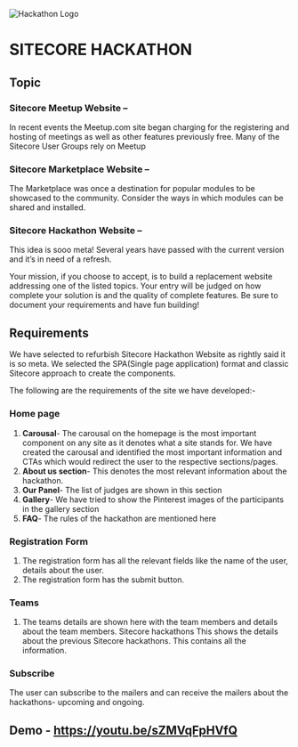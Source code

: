 ![Hackathon Logo](documentation/images/hackathon.png?raw=true "Hackathon Logo")

# SITECORE HACKATHON

## Topic

### Sitecore Meetup Website – 
In recent events the Meetup.com site began charging for the registering and hosting of meetings as well as other features previously free. Many of the Sitecore User Groups rely on Meetup

### Sitecore Marketplace Website – 
The Marketplace was once a destination for popular modules to be showcased to the community. Consider the ways in which modules can be shared and installed.

### Sitecore Hackathon Website – 
This idea is sooo meta! Several years have passed with the current version and it’s in need of a refresh.

Your mission, if you choose to accept, is to build a replacement website addressing one of the listed topics. Your entry will be judged on how complete your solution is and the quality of complete features. Be sure to document your requirements and have fun building!


## Requirements

We have selected to refurbish Sitecore Hackathon Website as rightly said it is so meta. We selected the SPA(Single page application) format and classic Sitecore approach to create the components.

The following are the requirements of the site we have developed:-

### Home page
1.	**Carousal**- The carousal on the homepage is the most important component on any site as it denotes what a site stands for. We have created the carousal and identified the most important information and CTAs which would redirect the user to the respective sections/pages.
2.	**About us section**- This denotes the most relevant information about the hackathon.
3.	**Our Panel**- The list of judges are shown in this section
4.	**Gallery**- We have tried to show the Pinterest images of the participants in the gallery section
5.	**FAQ**- The rules of the hackathon are mentioned here
### Registration Form
1.	The registration form has all the relevant fields like the name of the user, details about the user.
2.	The registration form has the submit button.
### Teams
1.	The teams details are shown here with the team members and details about the team members.
Sitecore hackathons
This shows the details about the previous Sitecore hackathons. This contains all the information.

### Subscribe
The user can subscribe to the mailers and can receive the mailers about the hackathons- upcoming and ongoing.

## Demo - https://youtu.be/sZMVqFpHVfQ 
